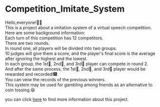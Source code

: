 # Competition_Imitate_System
Hello,everyone!🙋‍♂️  
This is a project about a imitation system of a virtual speech competition.  
Here are some background information:  
Each turn of this competition has 12 competitors.  
There are two rounds.  
In round one, all players will be divided into two groups.  
10 judges will give them a score, and the player's final score is the average after ignoring the highest and the lowest.  
In each group, the 1st🥇, 2nd🥈, and 3rd🥉 player can compete in round 2.  
And after the same process, the 1st🥇, 2nd🥈, and 3rd🥉 player would be rewarded and recorded!🎆  
You can veiw the records of the previous winners.  
This system may be used for gambling among friends as an alternative to coin tossing.😆  
  
you can click [here](https://www.bilibili.com/video/BV1et411b73Z?p=264) to find more information about this project.  

